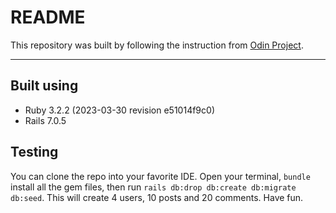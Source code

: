 # README
This repository was built by following the instruction from [Odin Project](https://www.theodinproject.com/lessons/ruby-on-rails-micro-reddit).
***
## Built using
* Ruby 3.2.2 (2023-03-30 revision e51014f9c0)
* Rails 7.0.5

## Testing
You can clone the repo into your favorite IDE. Open your terminal, `bundle` install all the gem files,  then run `rails db:drop db:create db:migrate db:seed`. This will create 4 users, 10 posts and 20 comments. Have fun.
